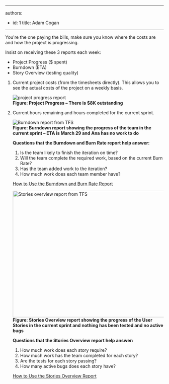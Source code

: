 

---
authors:
  - id: 1
    title: Adam Cogan
---




<span class='intro'> <p>You're the one paying the bills, make sure you know where the costs are and how the project is progressing. </p>
<p>Insist on receiving these&#160;3 reports each week&#58;</p> </span>

<ul><li>Project Progress ($ spent) </li>
<li>Burndown (ETA) </li>
<li>Story Overview (testing quality) </li></ul>
<ol><li>Current project costs (from the timesheets directly). This allows you to see the actual costs of the project on a weekly basis. <p><img alt="project progress report" src="http&#58;//www.ssw.com.au/ssw/Standards/Rules/images/projectprogresscapture.JPG" /><br><b>Figure&#58; Project Progress – There is $8K outstanding</b> </p></li>
<li>Current hours remaining and hours completed for the current sprint. <p><img alt="Burndown report from TFS" src="http&#58;//www.ssw.com.au/ssw/Standards/Rules/images/burndown.JPG" /><br><b>Figure&#58; Burndown report showing the progress of the team in the current sprint – ETA is March 29 and Ana has no work to do</b> </p>
<p><strong>Questions that the Burndown and Burn Rate report help answer&#58; </strong></p>
<ol><li>Is the team likely to finish the iteration on time? </li>
<li>Will the team complete the required work, based on the current Burn Rate? </li>
<li>Has the team added work to the iteration? </li>
<li>How much work does each team member have? </li></ol>
<p><a href="http&#58;//msdn.microsoft.com/en-us/library/dd380678%28VS.100%29.aspx">How to Use the Burndown and Burn Rate Report</a> <img title="You are now leaving SSW" src="http&#58;//www.ssw.com.au/ssw/images/external.gif" alt="" /></p>
<p><img alt="Stories overview report from TFS" src="http&#58;//www.ssw.com.au/ssw/Standards/Rules/images/storiesOverview.JPG" width="817" height="402" style="width&#58;817px;height&#58;402px;" /><br><b>Figure&#58; Stories Overview report showing the progress of the User Stories in the current sprint and nothing has been tested and no active bugs</b> </p>
<p><strong>Questions that the Stories Overview report help&#160;answer&#58; </strong></p>
<ol><li>How much work does each story require? </li>
<li>How much work has the team completed for each story? </li>
<li>Are the tests for each story passing? </li>
<li>How many active bugs does each story have? </li></ol>
<p><a href="http&#58;//msdn.microsoft.com/en-us/library/dd380648%28VS.100%29.aspx">How to Use the Stories Overview Report</a> <img title="You are now leaving SSW" src="http&#58;//www.ssw.com.au/ssw/images/external.gif" alt="" /></p></li></ol>


